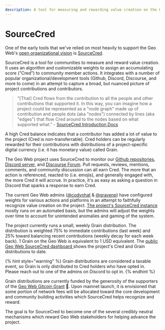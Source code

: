 ```yaml
---
description: A tool for measuring and rewarding value creation on the Geo Web project.
---
```


# SourceCred

One of the early tools that we've relied on most heavily to support the Geo Web's [open organizational vision](open-org.md) is [SourceCred](https://sourcecred.io/).&#x20;

SourceCred is a tool for communities to measure and reward value creation. It uses an algorithm and customizable weights to assign an accumulating score ("Cred") to community member actions. It integrates with a number of popular organizational/development tools (Github, Discord, Discourse, and more to come) in an attempt to capture a broad, but nuanced picture of project contributions and contributors.&#x20;

> "\[That] Cred flows from the contribution to all the people and other contributions that supported it. In this way, you can imagine how a project could be represented as a "node graph" made up of contribution and people dots (aka "nodes") connected by lines (aka "edges") that flow Cred around to the nodes based on what supported what." - [SourceCred Introduction Docs](https://sourcecred.io/docs)

A high Cred balance indicates that a contributor has added a lot of value to the project (Cred is non-transferrable). Cred holders can be regularly rewarded for their contributions with distributions of a project-specific digital currency (i.e. it has monetary value) called Grain.

The Geo Web project uses SourceCred to monitor our [Github repositories](https://github.com/Geo-Web-Project), [Discord server](https://discord.com/invite/reXgPru7ck), and [Discourse Forum](https://forum.geoweb.network/). Pull requests, reviews, mentions, comments, and community discussion can all earn Cred. The more that an action is referenced, reacted to (i.e. emojis), and generally engaged with, the more Cred it will accrue. In practice, it's as easy as asking a question in Discord that sparks a response to earn Cred.

The current Geo Web admins ([@codynhat](https://github.com/codynhat) & [@gravenp](https://github.com/gravenp)) have configured weights for various actions and platforms in an attempt to faithfully recognize value creation on the project. [The project's SourceCred instance](https://github.com/Geo-Web-Project/sourcecred-instance) mostly runs on an automated basis, but the admins will adjust the weights over time to account for unintended anomalies and gaming of the system.

The project currently runs a small, weekly Grain distribution. The distribution is weighted 75% to immediate contributions (last week) and 25% toward balancing recent contributions (weekly decay for each week back). 1 Grain on the Geo Web is equivalent to 1 USD equivalent. The [public Geo Web SourceCred dashboard ](https://geo-web-project.github.io/sourcecred-instance/#/explorer)shows the project's Cred and Grain distributions to date.

{% hint style="warning" %}
Grain distributions are considered a taxable event, so Grain is only distributed to Cred holders who have opted in. Please reach out to one of the admins on Discord to opt in.
{% endhint %}

Grain distributions are currently funded by the generosity of the supporters of the [Geo Web Gitcoin Grant](https://gitcoin.co/grants/1403/the-geo-web) :pray:. Upon mainnet launch, it is envisioned that some portion of network fees will be allocated toward the core development and community building activities which SourceCred helps recognize and reward.

The goal is for SourceCred to become one of the several credibly neutral mechanisms which reward Geo Web stakeholders for helping advance the project.&#x20;
